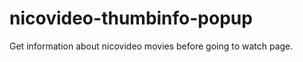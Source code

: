 nicovideo-thumbinfo-popup
=========================

Get information about nicovideo movies before going to watch page.
